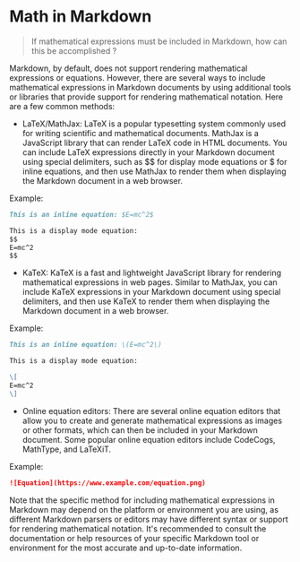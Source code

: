 # Math in Markdown

> If mathematical expressions must be included in Markdown, how can this be accomplished ? 

Markdown, by default, does not support rendering mathematical expressions or equations. 
However, there are several ways to include mathematical expressions in Markdown 
documents by using additional tools or libraries that provide support for rendering mathematical notation. 
Here are a few common methods:

- LaTeX/MathJax: LaTeX is a popular typesetting system commonly used for writing scientific and mathematical documents. MathJax is a JavaScript library that can render LaTeX code in HTML documents. You can include LaTeX expressions directly in your Markdown document using special delimiters, such as $$ for display mode equations or $ for inline equations, and then use MathJax to render them when displaying the Markdown document in a web browser.

Example:

```markdown
This is an inline equation: $E=mc^2$

This is a display mode equation:
$$
E=mc^2
$$
```

- KaTeX: KaTeX is a fast and lightweight JavaScript library for rendering mathematical expressions in web pages. Similar to MathJax, you can include KaTeX expressions in your Markdown document using special delimiters, and then use KaTeX to render them when displaying the Markdown document in a web browser.

Example:

```markdown
This is an inline equation: \(E=mc^2\)

This is a display mode equation:

\[
E=mc^2
\]
```

- Online equation editors: There are several online equation editors that allow you to create and generate mathematical expressions as images or other formats, which can then be included in your Markdown document. Some popular online equation editors include CodeCogs, MathType, and LaTeXiT.

Example:

```markdown
![Equation](https://www.example.com/equation.png)
```

Note that the specific method for including mathematical expressions in Markdown may depend on the platform or environment you are using, as different Markdown parsers or editors may have different syntax or support for rendering mathematical notation. It's recommended to consult the documentation or help resources of your specific Markdown tool or environment for the most accurate and up-to-date information.


